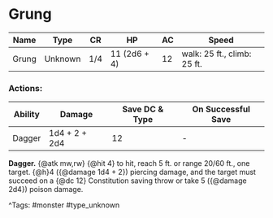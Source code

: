 # Grung

| Name | Type | CR | HP | AC | Speed |
|------|------|----|----|----|-------|
| Grung | Unknown | 1/4 | 11 (2d6 + 4) | 12 | walk: 25 ft., climb: 25 ft. |

### Actions:

| Ability | Damage | Save DC & Type | On Successful Save |
|---------|--------|----------------|--------------------|
| Dagger | 1d4 + 2 + 2d4 | 12 | - |


**Dagger.** {@atk mw,rw} {@hit 4} to hit, reach 5 ft. or range 20/60 ft., one target. {@h}4 ({@damage 1d4 + 2}) piercing damage, and the target must succeed on a {@dc 12} Constitution saving throw or take 5 ({@damage 2d4}) poison damage.

^Tags: #monster #type_unknown